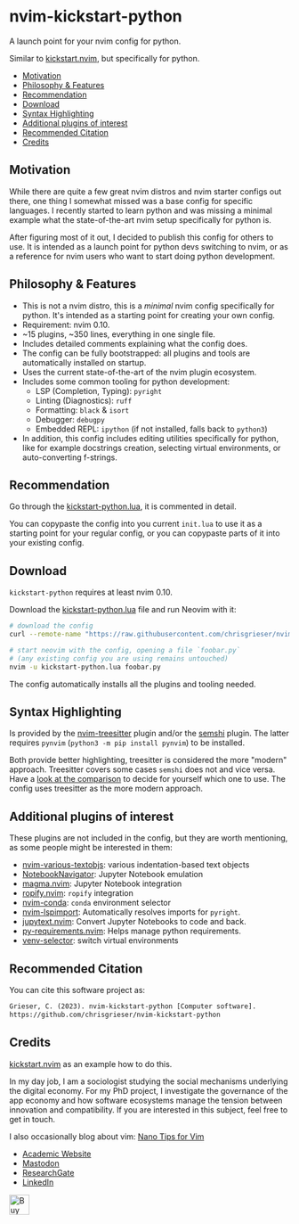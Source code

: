 <!-- LTeX: enabled=false -->
# nvim-kickstart-python
<!-- LTeX: enabled=true -->

A launch point for your nvim config for python.

Similar to [kickstart.nvim](https://github.com/nvim-lua/kickstart.nvim), but
specifically for python.

<!-- toc -->

- [Motivation](#motivation)
- [Philosophy & Features](#philosophy--features)
- [Recommendation](#recommendation)
- [Download](#download)
- [Syntax Highlighting](#syntax-highlighting)
- [Additional plugins of interest](#additional-plugins-of-interest)
- [Recommended Citation](#recommended-citation)
- [Credits](#credits)

<!-- tocstop -->

## Motivation
<!-- vale Google.FirstPerson = NO -->
While there are quite a few great nvim distros and nvim starter configs out
there, one thing I somewhat missed was a base config for specific languages. I
recently started to learn python and was missing a minimal example what the
state-of-the-art nvim setup specifically for python is.

After figuring most of it out, I decided to publish this config for others to
use. It is intended as a launch point for python devs switching to nvim, or as a
reference for nvim users who want to start doing python development.
<!-- vale Google.FirstPerson = NO -->

## Philosophy & Features
- This is not a nvim distro, this is a *minimal* nvim config specifically for
  python. It's intended as a starting point for creating your own config.
- Requirement: nvim 0.10.
- ~15 plugins, ~350 lines, everything in one single file.
- Includes detailed comments explaining what the config does.
- The config can be fully bootstrapped: all plugins and tools are automatically
  installed on startup.
- Uses the current state-of-the-art of the nvim plugin ecosystem.
- Includes some common tooling for python development:
    + LSP (Completion, Typing): `pyright`
    + Linting (Diagnostics): `ruff`
    + Formatting: `black` & `isort`
    + Debugger: `debugpy`
    + Embedded REPL: `ipython` (if not installed, falls back to `python3`)
- In addition, this config includes editing utilities specifically for python,
  like for example docstrings creation, selecting virtual environments, or
  auto-converting f-strings.

## Recommendation
Go through the [kickstart-python.lua](./kickstart-python.lua), it is commented in
detail.

You can copypaste the config into you current `init.lua` to use it as a starting
point for your regular config, or you can copypaste parts of it into your
existing config.

## Download
`kickstart-python` requires at least nvim 0.10.

Download the [kickstart-python.lua](./kickstart-python.lua) file and run Neovim
with it:

```bash
# download the config
curl --remote-name "https://raw.githubusercontent.com/chrisgrieser/nvim-kickstart-python/main/kickstart-python.lua"

# start neovim with the config, opening a file `foobar.py`
# (any existing config you are using remains untouched)
nvim -u kickstart-python.lua foobar.py
```

The config automatically installs all the plugins and tooling needed.
<!-- vale Google.FirstPerson = NO -->

## Syntax Highlighting
Is provided by the [nvim-treesitter](https://github.com/nvim-treesitter/nvim-treesitter)
plugin and/or the [semshi](https://github.com/numirias/semshi) plugin. The latter
requires `pynvim` (`python3 -m pip install pynvim`) to be installed.

Both provide better highlighting, treesitter is considered the more "modern"
approach. Treesitter covers some cases `semshi` does not and vice versa. Have a
[look at the comparison](./treesitter-or-semshi.md) to decide for yourself which
one to use. The config uses treesitter as the more modern approach.

## Additional plugins of interest
These plugins are not included in the config, but they are worth mentioning, as
some people might be interested in them:
- [nvim-various-textobjs](https://github.com/chrisgrieser/nvim-various-textobjs):
  various indentation-based text objects
- [NotebookNavigator](https://github.com/GCBallesteros/NotebookNavigator.nvim):
  Jupyter Notebook emulation
- [magma.nvim](https://github.com/dccsillag/magma-nvim): Jupyter Notebook integration
- [ropify.nvim](https://github.com/niqodea/ropify): `ropify` integration
- [nvim-conda](https://github.com/kmontocam/nvim-conda): `conda` environment selector
- [nvim-lspimport](https://github.com/stevanmilic/nvim-lspimport): Automatically
  resolves imports for `pyright`.
- [jupytext.nvim](https://github.com/GCBallesteros/jupytext.nvim): Convert
  Jupyter Notebooks to code and back.
- [py-requirements.nvim](https://github.com/MeanderingProgrammer/py-requirements.nvim): Helps manage python requirements.
- [venv-selector](https://github.com/linux-cultist/venv-selector.nvim): switch
  virtual environments

## Recommended Citation
You can cite this software project as:

```txt
Grieser, C. (2023). nvim-kickstart-python [Computer software]. 
https://github.com/chrisgrieser/nvim-kickstart-python
```

## Credits
[kickstart.nvim](https://github.com/nvim-lua/kickstart.nvim) as an example how
to do this.

In my day job, I am a sociologist studying the social mechanisms underlying the
digital economy. For my PhD project, I investigate the governance of the app
economy and how software ecosystems manage the tension between innovation and
compatibility. If you are interested in this subject, feel free to get in touch.

I also occasionally blog about vim: [Nano Tips for Vim](https://nanotipsforvim.prose.sh)

- [Academic Website](https://chris-grieser.de/)
- [Mastodon](https://pkm.social/@pseudometa)
- [ResearchGate](https://www.researchgate.net/profile/Christopher-Grieser)
- [LinkedIn](https://www.linkedin.com/in/christopher-grieser-ba693b17a/)

<a href='https://ko-fi.com/Y8Y86SQ91' target='_blank'>
<img
	height='36'
	style='border:0px;height:36px;'
	src='https://cdn.ko-fi.com/cdn/kofi1.png?v=3'
	border='0'
	alt='Buy Me a Coffee at ko-fi.com'
/></a>
